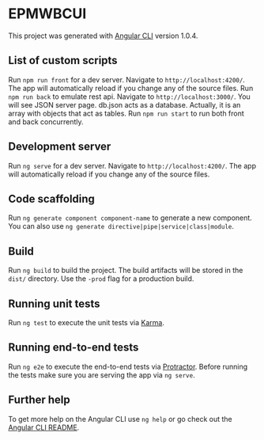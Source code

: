 # EPMWBCUI

This project was generated with [Angular CLI](https://github.com/angular/angular-cli) version 1.0.4.

## List of custom scripts

Run `npm run front` for a dev server. Navigate to `http://localhost:4200/`. The app will automatically reload if you change any of the source files.
Run `npm run back` to emulate rest api. Navigate to `http://localhost:3000/`. You will see JSON server page.
db.json acts as a database. Actually, it is an array with objects that act as tables.
Run `npm run start` to run both front and back concurrently.

## Development server

Run `ng serve` for a dev server. Navigate to `http://localhost:4200/`. The app will automatically reload if you change any of the source files.

## Code scaffolding

Run `ng generate component component-name` to generate a new component. You can also use `ng generate directive|pipe|service|class|module`.

## Build

Run `ng build` to build the project. The build artifacts will be stored in the `dist/` directory. Use the `-prod` flag for a production build.

## Running unit tests

Run `ng test` to execute the unit tests via [Karma](https://karma-runner.github.io).

## Running end-to-end tests

Run `ng e2e` to execute the end-to-end tests via [Protractor](http://www.protractortest.org/).
Before running the tests make sure you are serving the app via `ng serve`.

## Further help

To get more help on the Angular CLI use `ng help` or go check out the [Angular CLI README](https://github.com/angular/angular-cli/blob/master/README.md).
